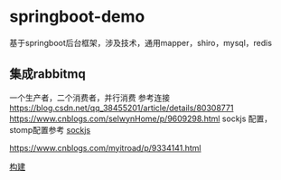 # springboot-demo
基于springboot后台框架，涉及技术，通用mapper，shiro，mysql，redis
## 集成rabbitmq
一个生产者，二个消费者，并行消费
参考连接
https://blog.csdn.net/qq_38455201/article/details/80308771
https://www.cnblogs.com/selwynHome/p/9609298.html
sockjs 配置，stomp配置参考
[sockjs](https://docs.spring.io/spring-framework/docs/4.1.6.RELEASE/spring-framework-reference/html/websocket.html#websocket-fallback-sockjs-client)

https://www.cnblogs.com/myitroad/p/9334141.html

[构建](https://registry.hub.docker.com/_/rabbitmq/)